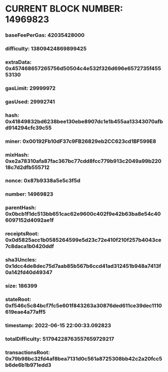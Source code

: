 # CURRENT BLOCK NUMBER: 14969823

### baseFeePerGas: 42035428000
### difficulty: 13809424869899425
### extraData: 0x457468657265756d50504c4e532f326d696e6572735f45553130
### gasLimit: 29999972
### gasUsed: 29992741
### hash: 0x41849832bd6238bee130ebe8907dc1e1b455aa13343070afbd914294cfc39c55
### miner: 0x00192Fb10dF37c9FB26829eb2CC623cd1BF599E8
### mixHash: 0xe2a78310afa87fac367bc77cdd8fcc779b913c2049a99b22018c7d2dfb555712
### nonce: 0x87b9338a5e5c3f5d
### number: 14969823
### parentHash: 0x0bcb1f1dc513bb651cac62e9600c402f9e42b63ba8e54c406097152d4092ae1f
### receiptsRoot: 0x0d5825acc1b0585264599e5d23c72e410f210f257b4043ce7c8daca1b0420ddf
### sha3Uncles: 0x1dcc4de8dec75d7aab85b567b6ccd41ad312451b948a7413f0a142fd40d49347
### size: 186399
### stateRoot: 0xf546c5c84bcf7fc5e601f843263a30876ded611ce39dec1110619eae4a77aff5
### timestamp: 2022-06-15 22:00:33.092823
### totalDifficulty: 51794228763557659729217
### transactionsRoot: 0x79b98bc32fd4af8bea7131d0c561a8725308bb42c2a20fcc5b6de6b1b971edd3
